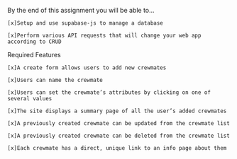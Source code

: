 By the end of this assignment you will be able to...

    [x]Setup and use supabase-js to manage a database

    [x]Perform various API requests that will change your web app according to CRUD

Required Features

    [x]A create form allows users to add new crewmates

    [x]Users can name the crewmate

    [x]Users can set the crewmate’s attributes by clicking on one of several values

    [x]The site displays a summary page of all the user’s added crewmates

    [x]A previously created crewmate can be updated from the crewmate list

    [x]A previously created crewmate can be deleted from the crewmate list

    [x]Each crewmate has a direct, unique link to an info page about them
